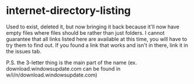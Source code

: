 # internet-directory-listing
Used to exist, deleted it, but now bringing it back because it'll now have empty files where files should be rather than just folders.
I cannot guarantee that all links listed here are available at this time, you will have to try them to find out.
If you found a link that works and isn't in there, link it in the issues tab.

P.S. the 3-letter thing is the main part of the name (ex. download.windowsupdate.com can be found in w/i/n/download.windowsupdate.com)